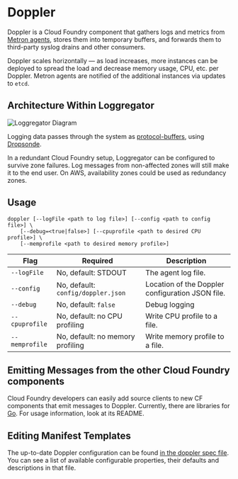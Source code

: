 # Doppler

Doppler is a Cloud Foundry component that gathers logs and metrics from [Metron agents](../metron), stores them into temporary buffers, and forwards them to third-party syslog drains and other consumers.

Doppler scales horizontally &mdash; as load increases, more instances can be deployed to spread the load and decrease memory usage, CPU, etc. per Doppler. Metron agents are notified of the additional instances via updates to ```etcd```.

## Architecture Within Loggregator

![Loggregator Diagram](../../docs/doppler.png)

Logging data passes through the system as [protocol-buffers](https://github.com/google/protobuf), using [Dropsonde](https://github.com/cloudfoundry/dropsonde).

In a redundant Cloud Foundry setup, Loggregator can be configured to survive zone failures. Log messages from non-affected zones will still make it to the end user. On AWS, availability zones could be used as redundancy zones.

## Usage
```
doppler [--logFile <path to log file>] [--config <path to config file>] \
    [--debug=<true|false>] [--cpuprofile <path to desired CPU profile>] \
    [--memprofile <path to desired memory profile>]
```

| Flag               | Required                               | Description                                     |
|--------------------|----------------------------------------|-------------------------------------------------|
| ```--logFile```    | No, default: STDOUT                    | The agent log file.                             |
| ```--config```     | No, default: ```config/doppler.json``` | Location of the Doppler configuration JSON file. |
| ```--debug```      | No, default: ```false```               | Debug logging                                   |
| ```--cpuprofile``` | No, default: no CPU profiling          | Write CPU profile to a file.                    |
| ```--memprofile``` | No, default: no memory profiling       | Write memory profile to a file.                 |

## Emitting Messages from the other Cloud Foundry components

Cloud Foundry developers can easily add source clients to new CF components that emit messages to Doppler.  Currently, there are libraries for [Go](https://github.com/cloudfoundry/dropsonde/). For usage information, look at its README.

## Editing Manifest Templates
The up-to-date Doppler configuration can be found [in the doppler spec file](../../jobs/doppler/spec). You can see a list of available configurable properties, their defaults and descriptions in that file. 
